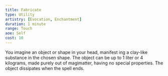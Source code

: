 ```yaml
---
title: Fabricate
type: Utility
artistry: [Evocation, Enchantment]
duration: 1 minute
range: Touch 
aoe: Self
cost: 10
---
```

You imagine an object or shape in your head, manifest ing a clay-like substance in the chosen shape. The object can be up to 1 liter or 4 kilograms, made purely out of magimatter, having no special properties. The object dissipates when the spell ends.
